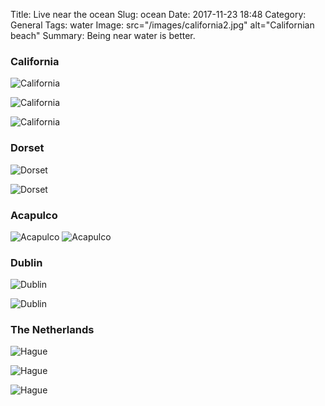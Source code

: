 Title: Live near the ocean
Slug: ocean
Date: 2017-11-23 18:48
Category: General 
Tags: water
Image: src="/images/california2.jpg" alt="Californian beach" 
Summary: Being near water is better.

### California

![California]({filename}../images/california3.jpg)

![California]({filename}../images/california7.jpg)

![California]({filename}../images/california9.jpg)

### Dorset

![Dorset]({filename}../images/dorset.jpg)

![Dorset]({filename}../images/beach.jpg)

### Acapulco

![Acapulco]({filename}../images/mex1.jpg)
![Acapulco]({filename}../images/mex2.jpg)

### Dublin

![Dublin]({filename}../images/dublin.jpg)

![Dublin]({filename}../images/dublin1.jpg)

### The Netherlands

![Hague]({filename}../images/hague.jpg)

![Hague]({filename}../images/amsterdam3.jpg)

![Hague]({filename}../images/amsterdam1.jpg)

